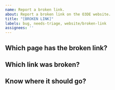 ```yaml
---
name: Report a broken link.
about: Report a broken link on the O3DE website.
title: "[BROKEN LINK]"
labels: bug, needs-triage, website/broken-link
assignees: ''
---
```


## Which page has the broken link?

<!-- Include the URL(s) of the pages where you found a broken link. -->

## Which link was broken?

<!-- Include the bad URL you encountered. The link's text is also helpful! -->

## Know where it should go?

<!-- Happen to know where the link should go to? Put it here! -->
